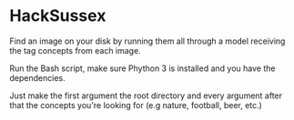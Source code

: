 # HackSussex
 
 Find an image on your disk by running them all through a model receiving the tag concepts from each image.

Run the Bash script, make sure Phython 3 is installed and you have the dependencies.

 Just make the first argument the root directory and every argument after that the concepts you're looking for (e.g nature, football, beer, etc.)
